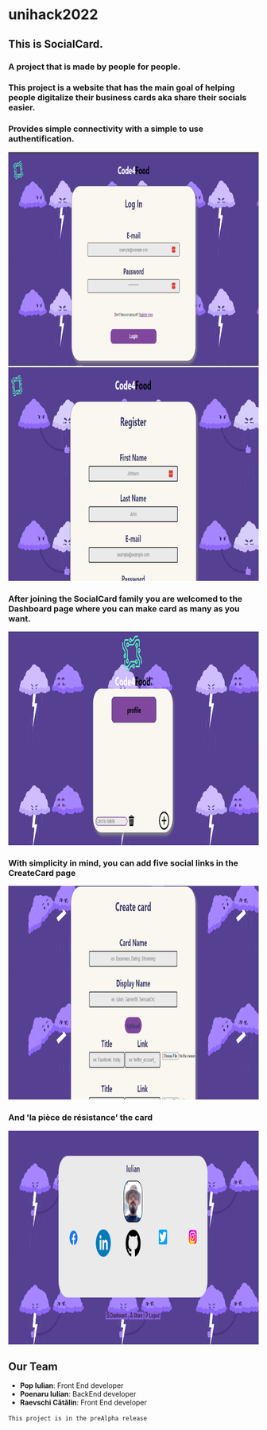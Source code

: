 # unihack2022

## This is SocialCard.

### A project that is made by people for people.
### This project is a website that has the main goal of helping people digitalize their business cards aka share their socials easier.

### Provides simple connectivity with a simple to use authentification.
<img src="./imagesForReadme/login.png" width="800" height="430">
<img src="./imagesForReadme/register.png" width="800" height="430">

### After joining the SocialCard family you are welcomed to the Dashboard page where you can make card as many as you want.
<img src="./imagesForReadme/dashboard.png" width="800" height="430">

### With simplicity in mind, you can add five social links in the CreateCard page
<img src="./imagesForReadme/createCard.png" width="800" height="430">

### And 'la pièce de résistance' the card
<img src="./imagesForReadme/Untitled.png" width="800" height="430">

## Our Team 
- **Pop Iulian**: Front End developer
- **Poenaru Iulian**: BackEnd developer
- **Raevschi Cătălin**: Front End developer

` This project is in the preAlpha release `
